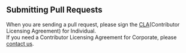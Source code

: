 ## Submitting Pull Requests

When you are sending a pull request, please sign the [CLA](https://cla-assistant.io/kakao/network-node-manager)(Contributor Licensing Agreement) for Individual.  
If you need a Contributor Licensing Agreement for Corporate, please [contact us](mailto:oss@kakaocorp.com).
